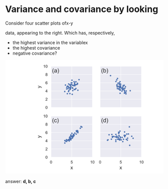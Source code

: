 # Variance and covariance by looking

Consider four scatter plots ofx-y

data, appearing to the right. Which has, respectively,

* the highest variance in the variablex
* the highest covariance
* negative covariance?



![](../../.gitbook/assets/screenshot-2020-08-08-at-1.41.23-pm.png)

answer: **d, b, c**

